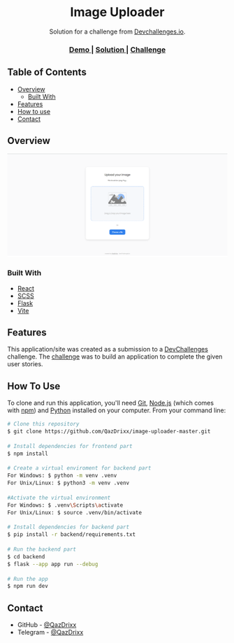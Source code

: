 <!-- Please update value in the {}  -->

<h1 align="center">Image Uploader</h1>

<div align="center">
   Solution for a challenge from  <a href="http://devchallenges.io" target="_blank">Devchallenges.io</a>.
</div>

<div align="center">
  <h3>
    <a href="https://{your-demo-link.your-domain}">
      Demo
    </a>
    <span> | </span>
    <a href="https://github.com/QazDrixx/image-uploader-master">
      Solution
    </a>
    <span> | </span>
    <a href="https://devchallenges.io/challenges/O2iGT9yBd6xZBrOcVirx">
      Challenge
    </a>
  </h3>
</div>

<!-- TABLE OF CONTENTS -->

## Table of Contents

- [Overview](#overview)
  - [Built With](#built-with)
- [Features](#features)
- [How to use](#how-to-use)
- [Contact](#contact)

## Overview

![screenshot](./public/screenshot.png)

### Built With

- [React](https://reactjs.org/)
- [SCSS](https://sass-lang.com/)
- [Flask](https://flask.palletsprojects.com/en/2.3.x/)
- [Vite](https://vitejs.dev/)

## Features

This application/site was created as a submission to a [DevChallenges](https://devchallenges.io/challenges) challenge. The [challenge](https://devchallenges.io/challenges/O2iGT9yBd6xZBrOcVirx) was to build an application to complete the given user stories.

## How To Use

To clone and run this application, you'll need [Git](https://git-scm.com), [Node.js](https://nodejs.org/en/download/) (which comes with [npm](http://npmjs.com)) and [Python](https://www.python.org/) installed on your computer. From your command line:

```bash
# Clone this repository
$ git clone https://github.com/QazDrixx/image-uploader-master.git

# Install dependencies for frontend part
$ npm install

# Create a virtual enviroment for backend part
For Windows: $ python -m venv .venv
For Unix/Linux: $ python3 -m venv .venv

#Activate the virtual environment
For Windows: $ .venv\Scripts\activate
For Unix/Linux: $ source .venv/bin/activate

# Install dependencies for backend part
$ pip install -r backend/requirements.txt

# Run the backend part
$ cd backend
$ flask --app app run --debug

# Run the app
$ npm run dev
```

## Contact

- GitHub - [@QazDrixx](https://{github.com/your-usermame})
- Telegram - [@QazDrixx](https://t.me/QazDrixx)
